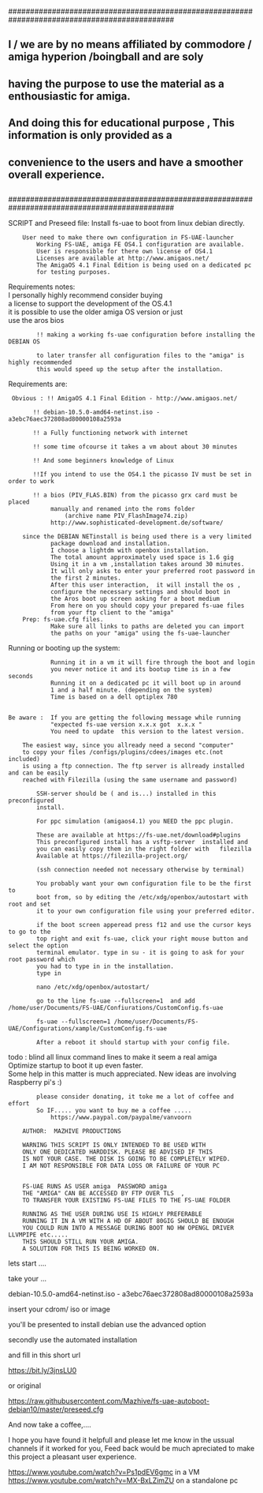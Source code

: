 ##############################################################################################
## I / we are by no means affiliated by commodore / amiga  hyperion /boingball and are soly ##
## having the purpose to use the material as a enthousiastic for amiga.			    ##
## And doing this for educational purpose , This information is only provided as a	    ##
## convenience to the users and have a smoother overall experience.			    ##
##                                                                                          ##
##############################################################################################


		
 SCRIPT and Preseed file:	Install fs-uae to boot from linux debian directly.					
																
		User need to make there own configuration in FS-UAE-launcher	
			Working FS-UAE, amiga FE OS4.1 configuration are available.	
			User is responsible for there own license of OS4.1			
			Licenses are available at http://www.amigaos.net/			
			The AmigaOS 4.1 Final Edition is being used on a dedicated pc	
			for testing purposes.										
																
 Requirements notes:												
			I personally highly recommend consider buying			
			a license to support the development of the OS.4.1		
			it is possible to use the older amiga OS version or just		
			use the aros bios									
			
			!! making a working fs-uae configuration before installing the DEBIAN OS 
			
			to later transfer all configuration files to the "amiga" is highly recommended
			this would speed up the setup after the installation.			
 Requirements are:																
																
	 Obvious : !! AmigaOS 4.1 Final Edition - http://www.amigaos.net/	

		   !! debian-10.5.0-amd64-netinst.iso - a3ebc76aec372808ad80000108a2593a	

		   !! a Fully functioning network with internet				
		   
		   !! some time ofcourse it takes a vm about about 30 minutes	
		   
		   !! And some beginners knowledge of Linux				
			
		   !!If you intend to use the OS4.1 the picasso IV must be set in order to work 

		   !! a bios (PIV_FLAS.BIN) from the picasso grx card must be placed	
				manually and renamed into the roms folder				 
					(archive name PIV_FlashImage74.zip)				
				http://www.sophisticated-development.de/software/		
																
		since the DEBIAN NETinstall is being used there is a very limited	
				package download and installation.					
				I choose a lightdm with openbox installation.			
				The total amount approximately used space is 1.6 gig		
				Using it in a vm ,installation takes around 30 minutes.		
				It will only asks to enter your preferred root password in	
				the first 2 minutes.									
				After this user interaction,  it will install the os ,			
				configure the necessary settings and should boot in		
				the Aros boot up screen asking for a boot medium		
				From here on you should copy your prepared fs-uae files	
				from your ftp client to the "amiga"						
		Prep: fs-uae.cfg files.								
				Make sure all links to paths are deleted you can import	
				the paths on your "amiga" using the fs-uae-launcher	
																
 Running or booting up the system:									
																
				Running it in a vm it will fire through the boot and login	
				you never notice it and its bootup time is in a few seconds	
				Running it on a dedicated pc it will boot up in around		
				1 and a half minute. (depending on the system)			
				Time is based on a dell optiplex 780					


	Be aware :	If you are getting the following message while running	 
				"expected fs-uae version x.x.x got  x.x.x "				
				You need to update  this version to the latest version.		
																
		The easiest way, since you allready need a second "computer"		
		to copy your files /configs/plugins/cdees/images etc.(not included)	
		is using a ftp connection. The ftp server is allready installed and can be easily
		reached with Filezilla (using the same username and password)									
																
			SSH-server should be ( and is...) installed in this preconfigured	
			install.												
												
			For ppc simulation (amigaos4.1) you NEED the ppc plugin.
		
			These are available at https://fs-uae.net/download#plugins		
			This preconfigured install has a vsftp-server  installed and		
			you can easily copy them in the right folder with	filezilla		
			Available at https://filezilla-project.org/						
												
			(ssh connection needed not necessary otherwise by terminal)	
			
			You probably want your own configuration file to be the first to	
			boot from, so by editing the /etc/xdg/openbox/autostart with root and set	
			it to your own configuration file using your preferred editor.	

			if the boot screen apperead press f12 and use the cursor keys to go to the
			top right and exit fs-uae, click your right mouse button and select the option
			terminal emulator. type in su - it is going to ask for your root password which
			you had to type in in the installation.
			type in   
			
			nano /etc/xdg/openbox/autostart/

			go to the line fs-uae --fullscreen=1  and add /home/user/Documents/FS-UAE/Confiurations/CustomConfig.fs-uae
	
			fs-uae --fullscreen=1 /home/user/Documents/FS-UAE/Configurations/xample/CustomConfig.fs-uae
			
			After a reboot it should startup with your config file.
		
																
																
 todo :	blind all linux command lines to make it seem a real amiga		
			Optimize startup to boot it up even faster.					
			Some help in this matter is much appreciated.
			New ideas are involving Raspberry pi's :)				
																
			please consider donating, it toke me a lot of coffee and effort	
			So IF..... you want to buy me a coffee .....					
				https://www.paypal.com/paypalme/vanvoorn			
																
		AUTHOR:  MAZHIVE PRODUCTIONS							
																
		WARNING THIS SCRIPT IS ONLY INTENDED TO BE USED WITH		
		ONLY ONE DEDICATED HARDDISK. PLEASE BE ADVISED IF THIS		
		IS NOT YOUR CASE. THE DISK IS GOING TO BE COMPLETELY WIPED.										
		I AM NOT RESPONSIBLE FOR DATA LOSS OR FAILURE OF YOUR PC	
																
														
		FS-UAE RUNS AS USER amiga  PASSWORD amiga					
		THE "AMIGA" CAN BE ACCESSED BY FTP OVER TLS  ,				
		TO TRANSFER YOUR EXISTING FS-UAE FILES TO THE FS-UAE FOLDER	
																
		RUNNING AS THE USER DURING USE IS HIGHLY PREFERABLE			
		RUNNING IT IN A VM WITH A HD OF ABOUT 80GIG SHOULD BE ENOUGH
		YOU COULD RUN INTO A MESSAGE DURING BOOT NO HW OPENGL DRIVER LLVMPIPE etc.....
		THIS SHOULD STILL RUN YOUR AMIGA.
		A SOLUTION FOR THIS IS BEING WORKED ON.

lets  start ....	

take your ...

debian-10.5.0-amd64-netinst.iso - a3ebc76aec372808ad80000108a2593a

insert your cdrom/ iso or image

you'll be presented to install debian use the advanced option

secondly use the automated installation 

and fill in this short url

https://bit.ly/3jnsLU0

or original 

https://raw.githubusercontent.com/Mazhive/fs-uae-autoboot-debian10/master/preseed.cfg

And now take a coffee,....


I hope you have found it helpfull and please let me know in the ussual channels if it worked for you,
Feed back would be much apreciated to make this project a pleasant user experience.

https://www.youtube.com/watch?v=Ps1pdEV6gmc in a VM
https://www.youtube.com/watch?v=MX-BxLZimZU on a standalone pc


